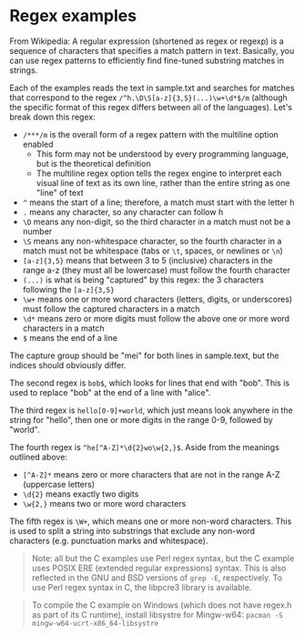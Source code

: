 # Regex examples

From Wikipedia: A regular expression (shortened as regex or regexp) is a sequence of characters that specifies a match pattern in text. Basically, you can use regex patterns to efficiently find fine-tuned substring matches in strings.

Each of the examples reads the text in sample.txt and searches for matches that correspond to the regex `/^h.\D\S[a-z]{3,5}(...)\w+\d*$/m` (although the specific format of this regex differs between all of the languages). Let's break down this regex:

- `/***/m` is the overall form of a regex pattern with the multiline option enabled
    - This form may not be understood by every programming language, but is the theoretical definition
    - The multiline regex option tells the regex engine to interpret each visual line of text as its own line, rather than the entire string as one "line" of text
- `^` means the start of a line; therefore, a match must start with the letter h
- `.` means any character, so any character can follow h
- `\D` means any non-digit, so the third character in a match must not be a number
- `\S` means any non-whitespace character, so the fourth character in a match must not be whitespace (tabs or `\t`, spaces, or newlines or `\n`)
- `[a-z]{3,5}` means that between 3 to 5 (inclusive) characters in the range a-z (they must all be lowercase) must follow the fourth character
- `(...)` is what is being "captured" by this regex: the 3 characters following the `[a-z]{3,5}`
- `\w+` means one or more word characters (letters, digits, or underscores) must follow the captured characters in a match
- `\d*` means zero or more digits must follow the above one or more word characters in a match
- `$` means the end of a line

The capture group should be "mei" for both lines in sample.text, but the indices should obviously differ.

The second regex is `bob$`, which looks for lines that end with "bob". This is used to replace "bob" at the end of a line with "alice".

The third regex is `hello[0-9]+world`, which just means look anywhere in the string for "hello", then one or more digits in the range 0-9, followed by "world".

The fourth regex is `^he[^A-Z]*\d{2}wo\w{2,}$`. Aside from the meanings outlined above:

- `[^A-Z]*` means zero or more characters that are not in the range A-Z (uppercase letters)
- `\d{2}` means exactly two digits
- `\w{2,}` means two or more word characters

The fifth regex is `\W+`, which means one or more non-word characters. This is used to split a string into substrings that exclude any non-word characters (e.g. punctuation marks and whitespace).

> Note: all but the C examples use Perl regex syntax, but the C example uses POSIX ERE (extended regular expressions) syntax. This is also reflected in the GNU and BSD versions of `grep -E`, respectively. To use Perl regex syntax in C, the libpcre3 library is available.

> To compile the C example on Windows (which does not have regex.h as part of its C runtime), install libsystre for Mingw-w64: `pacman -S mingw-w64-ucrt-x86_64-libsystre`
